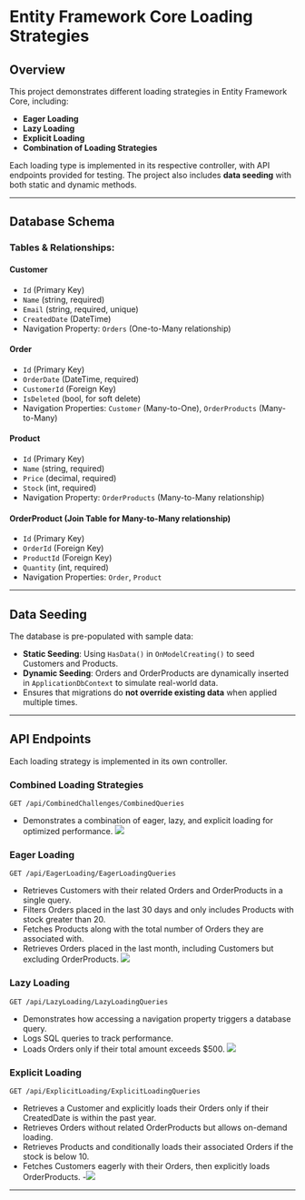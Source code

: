 # Entity Framework Core Loading Strategies

## Overview
This project demonstrates different loading strategies in Entity Framework Core, including:
- **Eager Loading**
- **Lazy Loading**
- **Explicit Loading**
- **Combination of Loading Strategies**

Each loading type is implemented in its respective controller, with API endpoints provided for testing. The project also includes **data seeding** with both static and dynamic methods.

---

## Database Schema
### **Tables & Relationships:**
#### **Customer**
- `Id` (Primary Key)
- `Name` (string, required)
- `Email` (string, required, unique)
- `CreatedDate` (DateTime)
- Navigation Property: `Orders` (One-to-Many relationship)

#### **Order**
- `Id` (Primary Key)
- `OrderDate` (DateTime, required)
- `CustomerId` (Foreign Key)
- `IsDeleted` (bool, for soft delete)
- Navigation Properties: `Customer` (Many-to-One), `OrderProducts` (Many-to-Many)

#### **Product**
- `Id` (Primary Key)
- `Name` (string, required)
- `Price` (decimal, required)
- `Stock` (int, required)
- Navigation Property: `OrderProducts` (Many-to-Many relationship)

#### **OrderProduct** (Join Table for Many-to-Many relationship)
- `Id` (Primary Key)
- `OrderId` (Foreign Key)
- `ProductId` (Foreign Key)
- `Quantity` (int, required)
- Navigation Properties: `Order`, `Product`

---

## Data Seeding
The database is pre-populated with sample data:
- **Static Seeding**: Using `HasData()` in `OnModelCreating()` to seed Customers and Products.
- **Dynamic Seeding**: Orders and OrderProducts are dynamically inserted in `ApplicationDbContext` to simulate real-world data.
- Ensures that migrations do **not override existing data** when applied multiple times.

---

## API Endpoints
Each loading strategy is implemented in its own controller.

### **Combined Loading Strategies**
`GET /api/CombinedChallenges/CombinedQueries`
- Demonstrates a combination of eager, lazy, and explicit loading for optimized performance.
![](./Ouputs/4.png)

### **Eager Loading**
`GET /api/EagerLoading/EagerLoadingQueries`
- Retrieves Customers with their related Orders and OrderProducts in a single query.
- Filters Orders placed in the last 30 days and only includes Products with stock greater than 20.
- Fetches Products along with the total number of Orders they are associated with.
- Retrieves Orders placed in the last month, including Customers but excluding OrderProducts.
![](./Ouputs/1.png)

### **Lazy Loading**
`GET /api/LazyLoading/LazyLoadingQueries`
- Demonstrates how accessing a navigation property triggers a database query.
- Logs SQL queries to track performance.
- Loads Orders only if their total amount exceeds $500.
![](./Ouputs/2.png)

### **Explicit Loading**
`GET /api/ExplicitLoading/ExplicitLoadingQueries`
- Retrieves a Customer and explicitly loads their Orders only if their CreatedDate is within the past year.
- Retrieves Orders without related OrderProducts but allows on-demand loading.
- Retrieves Products and conditionally loads their associated Orders if the stock is below 10.
- Fetches Customers eagerly with their Orders, then explicitly loads OrderProducts.
-![](./Ouputs/3.png)
---
